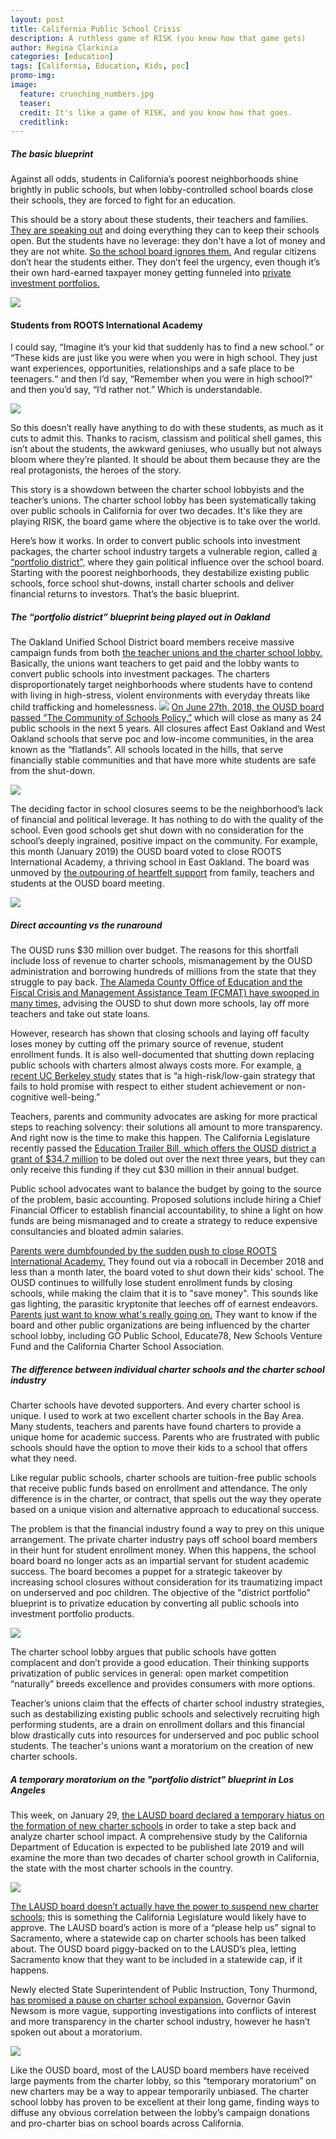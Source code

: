 ```yaml
---
layout: post
title: California Public School Crisis
description: A ruthless game of RISK (you know how that game gets)
author: Regina Clarkinia
categories: [education]
tags: [California, Education, Kids, poc]
promo-img:
image:
  feature: crunching_numbers.jpg
  teaser:
  credit: It's like a game of RISK, and you know how that goes.
  creditlink:
---
```

<h5>The basic blueprint</h5>

Against all odds, students in California’s poorest neighborhoods shine brightly in public schools, but when lobby-controlled school boards close their schools, they are forced to fight for an education.

This should be a story about these students, their teachers and families. <a href="http://ousd.granicus.com/player/clip/1401?fbclid=IwAR0jkimaNOdAAqyba3GYzQrJYGgMIqnIqssfzu0IFFu_PHRmk42x231Lntg">They are speaking out</a> and doing everything they can to keep their schools open. But the students have no leverage: they don't have a lot of money and they are not white. <a href="https://edsource.org/2019/oakland-school-board-votes-to-close-first-of-up-to-two-dozen-schools-amid-opposition/607844?fbclid=IwAR1Qh3UT6rI245V4JHOvyjOGHhHuTe88Hxrsn4mH5nUBXc8_2xMD8hcX_tM">So the school board ignores them.</a> And regular citizens don’t hear the students either. They don’t feel the urgency, even though it’s their own hard-earned taxpayer money getting funneled into <a href="https://beyondtradeoffs.economist.com/implementing-billion-dollar-mandate">private investment portfolios.</a>

<a href= "https://www.rootsinternationalacademy.com/we-know-where-we-come-from"><img src="https://www.queerauntie.com/assets/img/roots_pictures.jpg"></a>
<h4>Students from ROOTS International Academy</h4>

I could say, “Imagine it’s your kid that suddenly has to find a new school.” or “These kids are just like you were when you were in high school. They just want experiences, opportunities, relationships and a safe place to be teenagers.“ and then I’d say, “Remember when you were in high school?” and then you’d say, “I’d rather not.” Which is understandable.

<a href="http://www.oaklandpost.org/2018/12/27/school-district-wants-close-roots-international-academy-school-year/"><img src="https://www.queerauntie.com/assets/img/roots_field.jpg"></a>

So this doesn’t really have anything to do with these students, as much as it cuts to admit this. Thanks to racism, classism and political shell games, this isn’t about the students, the awkward geniuses, who usually but not always bloom where they’re planted. It should be about them because they are the real protagonists, the heroes of the story.

This story is a showdown between the charter school lobbyists and the teacher’s unions. The charter school lobby has been systematically taking over public schools in California for over two decades. It's like they are playing RISK, the board game where the objective is to take over the world.

Here’s how it works. In order to convert public schools into investment packages, the charter school industry targets a vulnerable region, called <a href="https://greatlakescenter.org/docs/Policy\_Briefs/Saltman\_PortfolioDistricts.pdf">a “portfolio district”,</a> where they gain political influence over the school board. Starting with the poorest neighborhoods, they destabilize existing public schools, force school shut-downs, install charter schools and deliver financial returns to investors. That’s the basic blueprint.

<h5>The “portfolio district” blueprint being played out in Oakland</h5>

The Oakland Unified School District board members receive massive campaign funds from both <a href="https://edsource.org/2018/charter-school-supporters-and-critics-are-big-spenders-in-some-bay-area-school-board-elections/604403">the teacher unions and the charter school lobby.</a> Basically, the unions want teachers to get paid and the lobby wants to convert public schools into investment packages. The charters disproportionately target neighborhoods where students have to contend with living in high-stress, violent environments with everyday threats like child trafficking and homelessness.
<a href="http://www.oaklandpost.org/2018/11/30/oakland-unified-moves-forward-plan-close-24-schools/"><img src="https://www.queerauntie.com/assets/img/ousd.jpg"></a>
<a href="http://www.oaklandpost.org/2018/11/30/oakland-unified-moves-forward-plan-close-24-schools/">On June 27th, 2018, the OUSD board passed “The Community of Schools Policy,”</a> which will close as many as 24 public schools in the next 5 years. All closures affect East Oakland and West Oakland schools that serve poc and low-income communities, in the area known as the “flatlands”. All schools located in the hills, that serve financially stable communities and that have more white students are safe from the shut-down.

<a href="https://edsource.org/2019/oakland-school-board-votes-to-close-first-of-up-to-two-dozen-schools-amid-opposition/607844?fbclid=IwAR1Qh3UT6rI245V4JHOvyjOGHhHuTe88Hxrsn4mH5nUBXc8_2xMD8hcX_tM"><img src="https://www.queerauntie.com/assets/img/flatlands.jpg"></a>

The deciding factor in school closures seems to be the neighborhood’s lack of financial and political leverage. It has nothing to do with the quality of the school. Even good schools get shut down with no consideration for the school’s deeply ingrained, positive impact on the community. For example, this month (January 2019) the OUSD board voted to close ROOTS International Academy, a thriving school in East Oakland. The board was unmoved by <a href="https://edsource.org/2019/oakland-school-board-votes-to-close-first-of-up-to-two-dozen-schools-amid-opposition/607844?fbclid=IwAR1Qh3UT6rI245V4JHOvyjOGHhHuTe88Hxrsn4mH5nUBXc8_2xMD8hcX_tM">the outpouring of heartfelt support</a> from family, teachers and students at the OUSD board meeting.

<a href="https://blog.oaklandxings.com/category/charter-schools-and-privatization/"><img src="https://www.queerauntie.com/assets/img/roots_speaker.jpg"></a>

<h5>Direct accounting vs the runaround</h5>
The OUSD runs $30 million over budget. The reasons for this shortfall include loss of revenue to charter schools, mismanagement by the OUSD administration and borrowing hundreds of millions from the state that they struggle to pay back. <a href="http://www.oaklandpost.org/2018/09/14/ousd-may-receive-millions-state-aid-money-comes-strings/">The Alameda County Office of Education and the Fiscal Crisis and Management Assistance Team (FCMAT) have swooped in many times,</a> advising the OUSD to shut down more schools, lay off more teachers and take out state loans.

However, research has shown that closing schools and laying off faculty loses money by cutting off the primary source of revenue, student enrollment funds. It is also well-documented that shutting down replacing public schools with charters almost always costs more. For example, <a href="https://nepc.colorado.edu/publication/closures">a recent UC Berkeley study</a> states that is “a  high-risk/low-gain strategy that fails to hold promise with respect to either student achievement or non-cognitive well-being.”

Teachers, parents and community advocates are asking for more practical steps to reaching solvency: their solutions all amount to more transparency. And right now is the time to make this happen. The California Legislature recently passed the <a href="https://www.eastbaytimes.com/2018/09/19/debt-ridden-oakland-unified-to-get-34-7-million-state-bailout/">Education Trailer Bill, which offers the OUSD district a grant of $34.7 million</a> to be doled out over the next three years, but they can only receive this funding if they cut $30 million in their annual budget.

Public school advocates want to balance the budget by going to the source of the problem, basic accounting. Proposed solutions include hiring a Chief Financial Officer to establish financial accountability, to shine a light on how funds are being mismanaged and to create a strategy to reduce expensive consultancies and bloated admin salaries.

<a href="https://www.kqed.org/news/11716967/oaklands-school-closure-plans-off-to-a-rough-start-for-some-parents">Parents were dumbfounded by the sudden push to close ROOTS International Academy.</a> They found out via a robocall in December 2018 and less than a month later, the board voted to shut down their kids' school. The OUSD continues to willfully lose student enrollment funds by closing schools, while making the claim that it is to "save money". This sounds like gas lighting, the parasitic kryptonite that leeches off of earnest endeavors. <a href="https://www.postnewsgroup.com/2019/01/22/parents-ask-whos-behind-roots-school-closure/">Parents just want to know what's really going on.</a> They want to know if the board and other public organizations are being influenced by the charter school lobby, including GO Pub­lic School, Educate78, New Schools Venture Fund and the California Charter School As­sociation.

<h5>The difference between individual charter schools and the charter school industry</h5>
Charter schools have devoted supporters. And every charter school is unique. I used to work at two excellent charter schools in the Bay Area. Many students, teachers and parents have found charters to provide a unique home for academic success. Parents who are frustrated with public schools should have the option to move their kids to a school that offers what they need.

Like regular public schools, charter schools are tuition-free public schools that receive public funds based on enrollment and attendance. The only difference is in the charter, or contract, that spells out the way they operate based on a unique vision and alternative approach to educational success.

The problem is that the financial industry found a way to prey on this unique arrangement. The private charter industry pays off school board members in their hunt for student enrollment money. When this happens, the school board board no longer acts as an impartial servant for student academic success. The board becomes a puppet for a strategic takeover by increasing school closures without consideration for its traumatizing impact on underserved and poc children. The objective of the "district portfolio" blueprint is to privatize education by converting all public schools into investment portfolio products.

<a href="https://www.financial-planning.com/list/aibnb-charter-schools-unusual-real-estate-strategies"><img src="https://www.queerauntie.com/assets/img/cash.jpg"></a>

The charter school lobby argues that public schools have gotten complacent and don’t provide a good education. Their thinking supports privatization of public services in general: open market competition “naturally” breeds excellence and provides consumers with more options.

Teacher’s unions claim that the effects of charter school industry strategies, such as destabilizing existing public schools and selectively recruiting high performing students, are a drain on enrollment dollars and this financial blow drastically cuts into resources for underserved and poc public school students. The teacher's unions want a moratorium on the creation of new charter schools.

<h5>A temporary moratorium on the "portfolio district" blueprint in Los Angeles</h5>

This week, on January 29, <a href="https://laist.com/2019/01/29/lausd_board_asks_state_to_temporarily_halt_new_charter_schools_from_opening.php">the LAUSD board declared a temporary hiatus on the formation of new charter schools</a> in order to take a step back and analyze charter school impact. A comprehensive study by the California Department of Education is expected to be published late 2019 and will examine the more than two decades of charter school growth in California, the state with the most charter schools in the country.

<a href= "https://edsource.org/2019/la-unified-teachers-still-face-challenges-over-contract-and-charter-school-moratorium/607910"><img src="https://www.queerauntie.com/assets/img/lausdboard.jpg"></a>

<a href= "https://edsource.org/2019/la-unified-teachers-still-face-challenges-over-contract-and-charter-school-moratorium/607910">The LAUSD board doesn’t actually have the power to suspend new charter schools;</a> this is something the California Legislature would likely have to approve. The LAUSD board’s action is more of a “please help us” signal to Sacramento, where a statewide cap on charter schools has been talked about. The OUSD board piggy-backed on to the LAUSD’s plea, letting Sacramento know that they want to be included in a statewide cap, if it happens.

Newly elected State Superintendent of Public Instruction, Tony Thurmond, <a href="https://theintercept.com/2018/11/01/california-superintendent-of-public-instruction-charter-schools/">has promised a pause on charter school expansion.</a> Governor Gavin Newsom is more vague, supporting investigations into conflicts of interest and more transparency in the charter school industry, however he hasn’t spoken out about a moratorium.

<a href="https://www.facebook.com/tony.thurmond/photos/a.288388564670642/1173743649468458/?type=1&theater"><img src="https://www.queerauntie.com/assets/img/thurmond.jpg"></a>

Like the OUSD board, most of the LAUSD board members have received large payments from the charter lobby, so this “temporary moratorium” on new charters may be a way to appear temporarily unbiased. The charter school lobby has proven to be excellent at their long game, finding ways to diffuse any obvious correlation between the lobby’s campaign donations and pro-charter bias on school boards across California.
